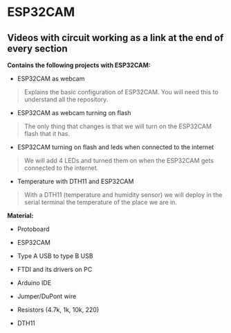 # ESP32CAM

## Videos with circuit working as a link at the end of every section

**Contains the following projects with ESP32CAM:**

- ESP32CAM as webcam

> Explains the basic configuration of ESP32CAM. You will need this to understand all the repository.

- ESP32CAM as webcam turning on flash

> The only thing that changes is that we will turn on the ESP32CAM flash that it has.

- ESP32CAM turning on flash and leds when connected to the internet

> We will add 4 LEDs and turned them on when the ESP32CAM gets connected to the internet.

- Temperature with DTH11 and ESP32CAM 

> With a DTH11 (temperature and humidity sensor) we will deploy in the serial terminal the temperature of the place we are in.

**Material:**

- Protoboard

- ESP32CAM 

- Type A USB to type B USB 

- FTDI and its drivers on PC 

- Arduino IDE

- Jumper/DuPont wire 

- Resistors (4.7k, 1k, 10k, 220)

- DTH11 



